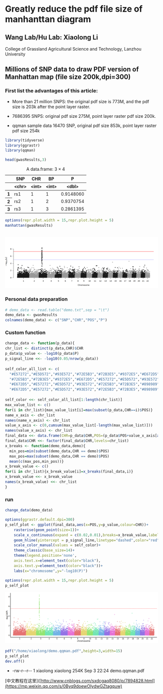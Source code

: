 # Greatly reduce the pdf file size of manhanttan diagram

## Wang Lab/Hu Lab: Xiaolong Li

College of Grassland Agricultural Science and Technology, Lanzhou University

## Millions of SNP data to draw PDF version of Manhattan map (file size 200k,dpi=300)
### First list the advantages of this article:

- More than 21 million SNPS: the original pdf size is 773M, and the pdf size is 203k after the point layer raster.

- 7686395 SNPS: original pdf size 275M, point layer raster pdf size 200k.

- qqman sample data 16470 SNP, original pdf size 853k, point layer raster pdf size 254k


```R
library(tidyverse)
library(ggrastr)
library(qqman)
```


```R
head(gwasResults,3)
```


<table class="dataframe">
<caption>A data.frame: 3 × 4</caption>
<thead>
	<tr><th></th><th scope=col>SNP</th><th scope=col>CHR</th><th scope=col>BP</th><th scope=col>P</th></tr>
	<tr><th></th><th scope=col>&lt;chr&gt;</th><th scope=col>&lt;int&gt;</th><th scope=col>&lt;int&gt;</th><th scope=col>&lt;dbl&gt;</th></tr>
</thead>
<tbody>
	<tr><th scope=row>1</th><td>rs1</td><td>1</td><td>1</td><td>0.9148060</td></tr>
	<tr><th scope=row>2</th><td>rs2</td><td>1</td><td>2</td><td>0.9370754</td></tr>
	<tr><th scope=row>3</th><td>rs3</td><td>1</td><td>3</td><td>0.2861395</td></tr>
</tbody>
</table>




```R
options(repr.plot.width = 15,repr.plot.height = 5)
manhattan(gwasResults)
```


​    
​![Alt Text](plot/output_4_0.png)


### Personal data preparation


```R
# demo_data <- read.table("demo.txt",sep = "\t")
demo_data <- gwasResults
colnames(demo_data) <- c("SNP","CHR","POS","P")
```

### Custom function


```R
change_data <- function(p_data){
chr_list <- distinct(p_data,CHR)$CHR
p_data$p_value <- -log10(p_data$P)
p_signal_line <<- -log10(0.05/nrow(p_data))

self_color_all_list <- c(
  "#E57272","#E5D572","#93E572","#72E5B3","#72B3E5","#9372E5","#E672D5","#E57272","#E5D572","#93E572",
  "#72E5B3","#72B3E5","#9372E5","#E672D5","#E57272","#E5D572","#93E572","#72E5B3","#72B3E5","#9372E5",
  "#E672D5","#E57272","#E5D572","#93E572","#72E5B3","#72B3E5","#898989","#E57272","#E5D572","#93E572",
  "#E672D5","#E57272","#E5D572","#93E572","#72E5B3","#72B3E5","#898989","#E57272","#E5D572","#93E572")
    
self_color <<- self_color_all_list[1:length(chr_list)]
max_value_list <- c()
for(i in chr_list){max_value_list[i]=max(subset(p_data,CHR==i)$POS)}
name_x_axis <- chr_list
names(name_x_axis) <- chr_list
value_x_axis <- c(0,cumsum(max_value_list[-length(max_value_list)]))
names(value_x_axis) <- chr_list
final_data <<- data.frame(CHR=p_data$CHR,POS=(p_data$POS+value_x_axis[as.character(p_data$CHR)]),p_value=p_data$p_value)
final_data$CHR <<- factor(final_data$CHR,levels=chr_list)
x_breaks <- function(demo_data,demo){
  min_pos=min(subset(demo_data,CHR == demo)$POS)
  max_pos=max(subset(demo_data,CHR == demo)$POS)
  mean(c(max_pos,min_pos))}
x_break_value <- c()
for(i in chr_list){x_break_value[i]=x_breaks(final_data,i)}
x_break_value <<- x_break_value
names(x_break_value) <<- chr_list
}
```

### run


```R
change_data(demo_data)
```


```R
options(ggrastr.default.dpi=300)
p_self_plot <- ggplot(final_data,aes(x=POS,y=p_value,colour=CHR))+
    rasterise(geom_point(size=1))+
    scale_x_continuous(expand = c(0.02,0.01),breaks=x_break_value,labels=names(x_break_value))+
    geom_hline(yintercept = p_signal_line,linetype="dashed",color="red")+
    scale_color_manual(values = self_color)+
    theme_classic(base_size=14)+
    theme(legend.position='none',
    axis.text.x=element_text(color="black"), 
    axis.text.y=element_text(color="black"))+
    labs(x="chromosome",y="-log10(P)")  
```


```R
options(repr.plot.width = 15,repr.plot.height = 5)
p_self_plot
```


​![Alt Text](plot/output_12_0.png)   



```R
pdf("/home/xiaolong/demo.qqman.pdf",height=3,width=15)
p_self_plot
dev.off()
```



- -rw-r--r-- 1 xiaolong xiaolong 254K Sep  3 22:24 demo.qqman.pdf


[中文教程在这里]([http://www.cnblogs.com/sxdcgaq8080/p/7894828.html](https://mp.weixin.qq.com/s/0Byq9doewOIydwGZtagquw)


